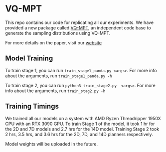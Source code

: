 # VQ-MPT
This repo contains our code for replicating all our experiments. We have provided a new package called [VQ-MPT](https://github.com/jacobjj/vqmpt), an independent code base to generate the sampling distributions using VQ-MPT.

For more details on the paper, visit our [website](https://sites.google.com/eng.ucsd.edu/vq-mpt/home)
## Model Training

To train stage 1, you can run `train_stage1_panda.py <args>`. For more info about the arguments, run `train_stage1_panda.py -h`

To train stage 2, you can run `python3 train_stage2.py  <args>`. For more info about the arguments, run `train_stag2.py -h`

## Training Timings

We trained all our models on a system with AMD Ryzen Threadripper 1950X CPU with an RTX 3090 GPU. To train Stage 1 of the model, it took 1 hr for the 2D and 7D models and 2.7 hrs for the 14D model. Training Stage 2 took 2 hrs, 3.5 hrs, and 3.6 hrs for the 2D, 7D, and 14D planners respectively.

Model weights will be uploaded in the future.

